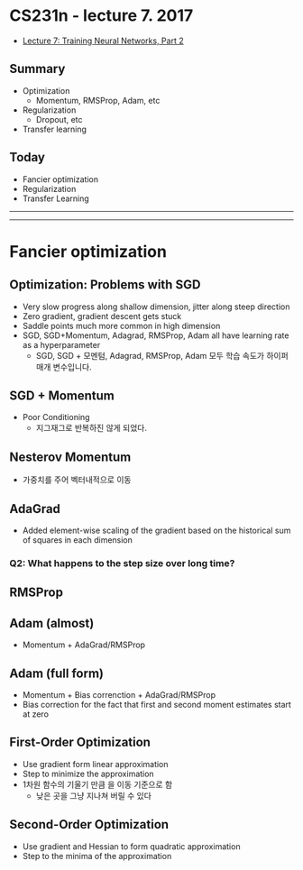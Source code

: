 # CS231n - lecture 7. 2017
- [Lecture 7: Training Neural Networks, Part 2](http://cs231n.stanford.edu/slides/2017/cs231n_2017_lecture7.pdf)

## Summary
- Optimization
	- Momentum, RMSProp, Adam, etc
- Regularization
	- Dropout, etc
- Transfer learning

## Today
- Fancier optimization
- Regularization
- Transfer Learning

---
---
# Fancier optimization

## Optimization: Problems with SGD
- Very slow progress along shallow dimension, jitter along steep direction
- Zero gradient, gradient descent gets stuck
- Saddle points much more common in high dimension
- SGD, SGD+Momentum, Adagrad, RMSProp, Adam all have learning rate as a hyperparameter
	- SGD, SGD + 모멘텀, Adagrad, RMSProp, Adam 모두 학습 속도가 하이퍼 매개 변수입니다.

## SGD + Momentum
- Poor Conditioning
	- 지그재그로 반복하진 않게 되었다.

## Nesterov Momentum
- 가중치를 주어 벡터내적으로 이동

## AdaGrad
- Added element-wise scaling of the gradient based on the historical sum of squares in each dimension

### Q2: What happens to the step size over long time?

## RMSProp

## Adam (almost)
- Momentum + AdaGrad/RMSProp

## Adam (full form)
- Momentum + Bias correnction + AdaGrad/RMSProp
- Bias correction for the fact that first and second moment estimates start at zero

## First-Order Optimization
- Use gradient form linear approximation
- Step to minimize the approximation
- 1차원 함수의 기울기 만큼 을 이동 기준으로 함
	- 낮은 곳을 그냥 지나쳐 버릴 수 있다

## Second-Order Optimization
- Use gradient and Hessian to form quadratic approximation
- Step to the minima of the approximation
